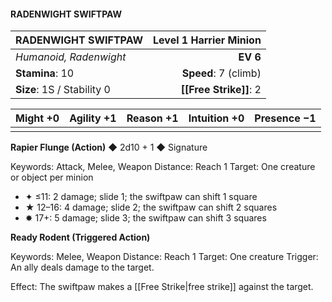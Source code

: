#### RADENWIGHT SWIFTPAW

| RADENWIGHT SWIFTPAW        | **Level 1 Harrier Minion** |
| :------------------------- | -------------------------: |
| *Humanoid, Radenwight*     |                   **EV 6** |
| **Stamina**: 10            |       **Speed**: 7 (climb) |
| **Size**: 1S / Stability 0 |         **[[Free Strike]]**: 2 |

| **Might** +0 | **Agility** +1 | **Reason** +1 | **Intuition** +0 | **Presence** −1 |
| ------------ | -------------- | ------------- | ---------------- | --------------- |
|              |                |               |                  |                 |

**Rapier Flunge (Action)** ◆ 2d10 + 1 ◆ Signature

Keywords: Attack, Melee, Weapon
Distance: Reach 1
Target: One creature or object per minion

- ✦ ≤11: 2 damage; slide 1; the swiftpaw can shift 1 square
- ★ 12–16: 4 damage; slide 2; the swiftpaw can shift 2 squares
- ✸ 17+: 5 damage; slide 3; the swiftpaw can shift 3 squares

**Ready Rodent (Triggered Action)**

Keywords: Melee, Weapon
Distance: Reach 1
Target: One creature
Trigger: An ally deals damage to the target.

Effect: The swiftpaw makes a [[Free Strike|free strike]] against the target.
